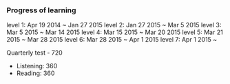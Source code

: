 

### Progress of learning

level 1: Apr 19 2014 ~ Jan 27 2015
level 2: Jan 27 2015 ~ Mar  5 2015
level 3: Mar  5 2015 ~ Mar 14 2015
level 4: Mar 15 2015 ~ Mar 20 2015
level 5: Mar 21 2015 ~ Mar 28 2015
level 6: Mar 28 2015 ~ Apr  1 2015
level 7: Apr  1 2015 ~ 

Quarterly test - 720
 * Listening: 360
 * Reading: 360